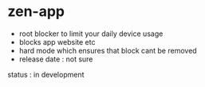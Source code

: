 # zen-app

* root blocker to limit your daily device usage
* blocks app website etc
* hard mode which ensures that block cant be removed
* release date : not sure 

status : in development
